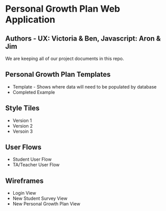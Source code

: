 Personal Growth Plan Web Application
================================================

Authors - UX: Victoria & Ben, Javascript: Aron & Jim
-----------------------

We are keeping all of our project documents in this repo.


Personal Growth Plan Templates
------------------------------
  * Template - Shows where data will need to be populated by database
  * Completed Example

Style Tiles
-----------
  * Version 1
  * Version 2
  * Versoin 3

User Flows
----------
  * Student User Flow
  * TA/Teacher User Flow

Wireframes
----------
  * Login View
  * New Student Survey View
  * New Personal Growth Plan View

